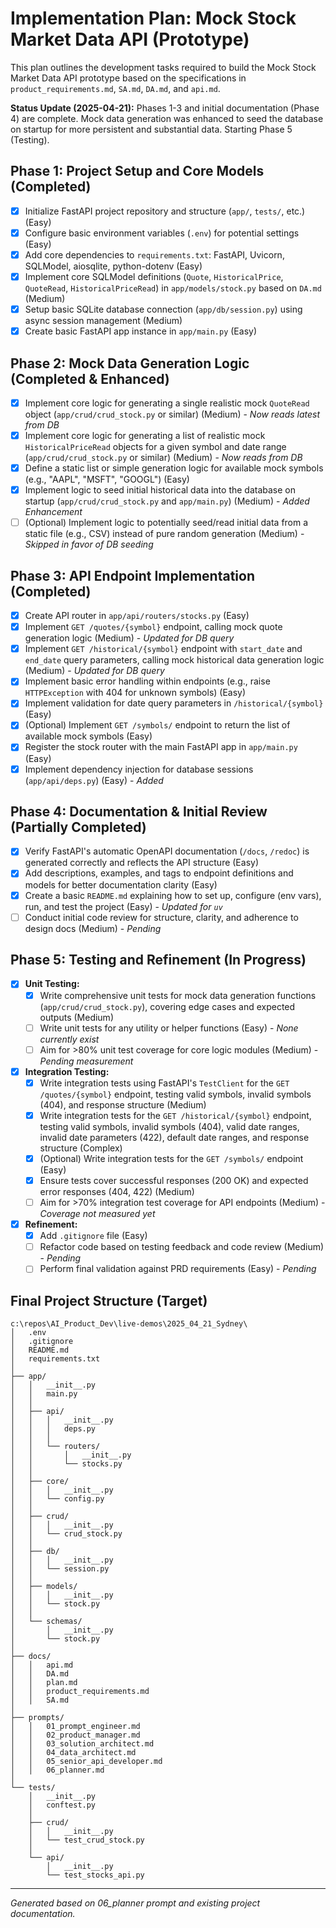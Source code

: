# Implementation Plan: Mock Stock Market Data API (Prototype)

This plan outlines the development tasks required to build the Mock Stock Market Data API prototype based on the specifications in `product_requirements.md`, `SA.md`, `DA.md`, and `api.md`.

**Status Update (2025-04-21):** Phases 1-3 and initial documentation (Phase 4) are complete. Mock data generation was enhanced to seed the database on startup for more persistent and substantial data. Starting Phase 5 (Testing).

## Phase 1: Project Setup and Core Models (Completed)

- [x] Initialize FastAPI project repository and structure (`app/`, `tests/`, etc.) (Easy)
- [x] Configure basic environment variables (`.env`) for potential settings (Easy)
- [x] Add core dependencies to `requirements.txt`: FastAPI, Uvicorn, SQLModel, aiosqlite, python-dotenv (Easy)
- [x] Implement core SQLModel definitions (`Quote`, `HistoricalPrice`, `QuoteRead`, `HistoricalPriceRead`) in `app/models/stock.py` based on `DA.md` (Medium)
- [x] Setup basic SQLite database connection (`app/db/session.py`) using async session management (Medium)
- [x] Create basic FastAPI app instance in `app/main.py` (Easy)

## Phase 2: Mock Data Generation Logic (Completed & Enhanced)

- [x] Implement core logic for generating a single realistic mock `QuoteRead` object (`app/crud/crud_stock.py` or similar) (Medium) - *Now reads latest from DB*
- [x] Implement core logic for generating a list of realistic mock `HistoricalPriceRead` objects for a given symbol and date range (`app/crud/crud_stock.py` or similar) (Medium) - *Now reads from DB*
- [x] Define a static list or simple generation logic for available mock symbols (e.g., "AAPL", "MSFT", "GOOGL") (Easy)
- [x] Implement logic to seed initial historical data into the database on startup (`app/crud/crud_stock.py` and `app/main.py`) (Medium) - *Added Enhancement*
- [ ] (Optional) Implement logic to potentially seed/read initial data from a static file (e.g., CSV) instead of pure random generation (Medium) - *Skipped in favor of DB seeding*

## Phase 3: API Endpoint Implementation (Completed)

- [x] Create API router in `app/api/routers/stocks.py` (Easy)
- [x] Implement `GET /quotes/{symbol}` endpoint, calling mock quote generation logic (Medium) - *Updated for DB query*
- [x] Implement `GET /historical/{symbol}` endpoint with `start_date` and `end_date` query parameters, calling mock historical data generation logic (Medium) - *Updated for DB query*
- [x] Implement basic error handling within endpoints (e.g., raise `HTTPException` with 404 for unknown symbols) (Easy)
- [x] Implement validation for date query parameters in `/historical/{symbol}` (Easy)
- [x] (Optional) Implement `GET /symbols/` endpoint to return the list of available mock symbols (Easy)
- [x] Register the stock router with the main FastAPI app in `app/main.py` (Easy)
- [x] Implement dependency injection for database sessions (`app/api/deps.py`) (Easy) - *Added*

## Phase 4: Documentation & Initial Review (Partially Completed)

- [x] Verify FastAPI's automatic OpenAPI documentation (`/docs`, `/redoc`) is generated correctly and reflects the API structure (Easy)
- [x] Add descriptions, examples, and tags to endpoint definitions and models for better documentation clarity (Easy)
- [x] Create a basic `README.md` explaining how to set up, configure (env vars), run, and test the project (Easy) - *Updated for `uv`*
- [ ] Conduct initial code review for structure, clarity, and adherence to design docs (Medium) - *Pending*

## Phase 5: Testing and Refinement (In Progress)

- [x] **Unit Testing:**
    - [x] Write comprehensive unit tests for mock data generation functions (`app/crud/crud_stock.py`), covering edge cases and expected outputs (Medium)
    - [ ] Write unit tests for any utility or helper functions (Easy) - *None currently exist*
    - [ ] Aim for >80% unit test coverage for core logic modules (Medium) - *Pending measurement*
- [x] **Integration Testing:**
    - [x] Write integration tests using FastAPI's `TestClient` for the `GET /quotes/{symbol}` endpoint, testing valid symbols, invalid symbols (404), and response structure (Medium)
    - [x] Write integration tests for the `GET /historical/{symbol}` endpoint, testing valid symbols, invalid symbols (404), valid date ranges, invalid date parameters (422), default date ranges, and response structure (Complex)
    - [x] (Optional) Write integration tests for the `GET /symbols/` endpoint (Easy)
    - [x] Ensure tests cover successful responses (200 OK) and expected error responses (404, 422) (Medium)
    - [ ] Aim for >70% integration test coverage for API endpoints (Medium) - *Coverage not measured yet*
- [x] **Refinement:**
    - [x] Add `.gitignore` file (Easy)
    - [ ] Refactor code based on testing feedback and code review (Medium) - *Pending*
    - [ ] Perform final validation against PRD requirements (Easy) - *Pending*

## Final Project Structure (Target)

```
c:\repos\AI_Product_Dev\live-demos\2025_04_21_Sydney\
│   .env
│   .gitignore
│   README.md
│   requirements.txt
│
├── app/
│   │   __init__.py
│   │   main.py
│   │
│   ├── api/
│   │   │   __init__.py
│   │   │   deps.py
│   │   │
│   │   └── routers/
│   │       │   __init__.py
│   │       └── stocks.py
│   │
│   ├── core/
│   │   │   __init__.py
│   │   └── config.py
│   │
│   ├── crud/
│   │   │   __init__.py
│   │   └── crud_stock.py
│   │
│   ├── db/
│   │   │   __init__.py
│   │   └── session.py
│   │
│   ├── models/
│   │   │   __init__.py
│   │   └── stock.py
│   │
│   └── schemas/
│       │   __init__.py
│       └── stock.py
│
├── docs/
│   │   api.md
│   │   DA.md
│   │   plan.md
│   │   product_requirements.md
│   │   SA.md
│
├── prompts/
│   │   01_prompt_engineer.md
│   │   02_product_manager.md
│   │   03_solution_architect.md
│   │   04_data_architect.md
│   │   05_senior_api_developer.md
│   │   06_planner.md
│
└── tests/
    │   __init__.py
    │   conftest.py
    │
    ├── crud/
    │   │   __init__.py
    │   └── test_crud_stock.py
    │
    └── api/
        │   __init__.py
        └── test_stocks_api.py
```

---
*Generated based on 06_planner prompt and existing project documentation.*

